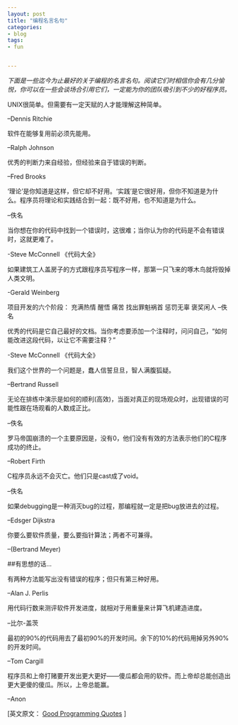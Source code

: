 ```yaml
---
layout: post
title: "编程名言名句"
categories:
- blog
tags:
- fun


---
```


  *下面是一些迄今为止最好的关于编程的名言名句。阅读它们时相信你会有几分愉悦，你可以在一些会谈场合引用它们，一定能为你的团队吸引到不少的好程序员。*

UNIX很简单。但需要有一定天赋的人才能理解这种简单。

–Dennis Ritchie

  软件在能够复用前必须先能用。

–Ralph Johnson

  优秀的判断力来自经验，但经验来自于错误的判断。

–Fred Brooks

  ‘理论’是你知道是这样，但它却不好用。‘实践’是它很好用，但你不知道是为什么。程序员将理论和实践结合到一起：既不好用，也不知道是为什么。

–佚名

  当你想在你的代码中找到一个错误时，这很难；当你认为你的代码是不会有错误时，这就更难了。

-Steve McConnell 《代码大全》

  如果建筑工人盖房子的方式跟程序员写程序一样，那第一只飞来的啄木鸟就将毁掉人类文明。

-Gerald Weinberg

  项目开发的六个阶段：
充满热情
醒悟
痛苦
找出罪魁祸首
惩罚无辜
褒奖闲人
–佚名

  优秀的代码是它自己最好的文档。当你考虑要添加一个注释时，问问自己，“如何能改进这段代码，以让它不需要注释？”

-Steve McConnell 《代码大全》

  我们这个世界的一个问题是，蠢人信誓旦旦，智人满腹狐疑。

–Bertrand Russell

  无论在排练中演示是如何的顺利(高效)，当面对真正的现场观众时，出现错误的可能性跟在场观看的人数成正比。

–佚名

  罗马帝国崩溃的一个主要原因是，没有0，他们没有有效的方法表示他们的C程序成功的终止。

–Robert Firth

  C程序员永远不会灭亡。他们只是cast成了void。

–佚名

  如果debugging是一种消灭bug的过程，那编程就一定是把bug放进去的过程。

–Edsger Dijkstra

  你要么要软件质量，要么要指针算法；两者不可兼得。

–(Bertrand Meyer)

##有思想的话…

  有两种方法能写出没有错误的程序；但只有第三种好用。

–Alan J. Perlis

  用代码行数来测评软件开发进度，就相对于用重量来计算飞机建造进度。

–比尔-盖茨

  最初的90%的代码用去了最初90%的开发时间。余下的10%的代码用掉另外90%的开发时间。

–Tom Cargill

  程序员和上帝打赌要开发出更大更好——傻瓜都会用的软件。而上帝却总能创造出更大更傻的傻瓜。所以，上帝总能赢。

–Anon

[英文原文： [Good Programming Quotes](http://c-programming.10947.n7.nabble.com/Good-Programming-Quotes-td19124.html) ]

